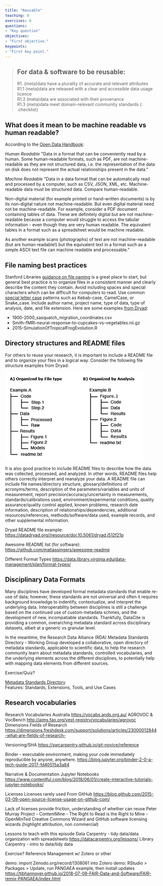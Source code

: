 ```yaml
---
title: "Reusable"
teaching: 0
exercises: 0
questions:
- "Key question"
objectives:
- "First objective."
keypoints:
- "First key point."
---
```


> ## For data & software to be reusable:
> R1. (meta)data have a plurality of accurate and relevant attributes  
>     R1.1 (meta)data are released with a clear and accessible data usage licence  
>     R1.2 (meta)data are associated with their provenance  
> R1.3 (meta)data meet domain-relevant community standards
{: .checklist}


## What does it mean to be machine readable vs human readable?

According to the [Open Data Handbook](http://opendatahandbook.org/glossary/en/):

*Human Readable*
"Data in a format that can be conveniently read by a human. Some human-readable formats, such as PDF, are not machine-readable as they are not structured data, i.e. the representation of the data on disk does not represent the actual relationships present in the data."

*Machine Readable*
"Data in a data format that can be automatically read and processed by a computer, such as CSV, JSON, XML, etc. Machine-readable data must be structured data. Compare human-readable.

Non-digital material (for example printed or hand-written documents) is by its non-digital nature not machine-readable. But even digital material need not be machine-readable. For example, consider a PDF document containing tables of data. These are definitely digital but are not machine-readable because a computer would struggle to access the tabular information - even though they are very human readable. The equivalent tables in a format such as a spreadsheet would be machine readable.

As another example scans (photographs) of text are not machine-readable (but are human readable!) but the equivalent text in a format such as a simple ASCII text file can machine readable and processable."


## File naming best practices
Stanford Libraries [guidance on file naming](https://library.stanford.edu/research/data-management-services/data-best-practices/best-practices-file-naming) is a great place to start, but general best practice is to organize files in a consistent manner and clearly describe the content they contain. Avoid including spaces and special characters which can be difficult for computers to read. Use common [special letter case](https://en.wikipedia.org/wiki/Letter_case#Special_case_styles) patterns such as Kebab-case, CamelCase, or Snake_case. Include author name, project name, type of data, type of analysis, date, and file extension. 
Here are some examples [from Dryad](http://datadryad.com/pages/reusabilityBestPractices):

- 1900-2000_sasquatch_migration_coordinates.csv
- Smith-fMRI-neural-response-to-cupcakes-vs-vegetables.nii.gz
- 2015-SimulationOfTropicalFrogEvolution.R

## Directory structures and README files
For others to reuse your research, it is important to include a README file and to organize your files in a logical way. Consider the following file structure examples from Dryad:

![Dryad File Structures](../fig/file_structures.png)

It is also good practice to include README files to describe how the data was collected, processed, and analyzed. In other words, README files help others correctly interpret and reanalyze your data. A README file can include file names/directory structure, glossary/definitions of acronyms/terms, description of the parameters/variables and units of measurement, report precision/accuracy/uncertainty in measurements, standards/calibrations used, environment/experimental conditions, quality assurance/quality control applied, known problems, research date information, description of relationships/dependencies, additional resources/references, methods/software/data used, example records, and other supplemental information. 

Dryad README file example:
https://datadryad.org//resource/doi:10.5061/dryad.j512f21p

Awesome README list (for software):
https://github.com/matiassingers/awesome-readme



Different Format Types 
https://data.library.virginia.edu/data-management/plan/format-types/

## Disciplinary Data Formats

Many disciplines have developed formal metadata standards that enable re-use of data; however, these standards are not universal and often it requires background knowledge to indentify, contextualize, and interpret the underlying data. Interoperability between disciplines is still a challenge based on the continued use of custom metadata schmes, and the development of new, incompatiable standards. Thankfully, DataCite is providing a common, overarching metadata standard across disciplinary datasets, albeit at a generic vs granular level. 

In the meantime, the Research Data Alliance (RDA) Metadata Standards Directory - Working Group developed a collaborative, open directory of metadata standards, applicable to scientific data, to help the research community learn about metadata standards, controlled vocabularies, and the underlying elements across the different disciplines, to potentially help with mapping data elements from different sources.

Exercise/Quiz?  

[Metadata Standards Directory](http://rd-alliance.github.io/metadata-directory/standards/)  
Features: Standards, Extensions, Tools, and Use Cases


## Research vocabularies
Research Vocabularies Australia https://vocabs.ands.org.au/
AGROVOC & VocBench http://aims.fao.org/vest-registry/vocabularies/agrovoc
Dimensions Fields of Research https://dimensions.freshdesk.com/support/solutions/articles/23000012844-what-are-fields-of-research-


Versioning/SHA
https://swcarpentry.github.io/git-novice/reference

Binder - executable environment, making your code immediately reproducible by anyone, anywhere.
https://blog.jupyter.org/binder-2-0-a-tech-guide-2017-fd40515a3a84

Narrative & Documentation
Jupyter Notebooks 
https://www.contentful.com/blog/2018/06/01/create-interactive-tutorials-jupyter-notebooks/


Licenses
Licenses rarely used
From GitHub https://blog.github.com/2015-03-09-open-source-license-usage-on-github-com/

Lack of licenses provide friction, understanding of whether can reuse
Peter Murray Project - ContentMine - The Right to Read is the Right to Mine - OpenMinTed
Creative Commons Wizard and GitHub software licensing wizards (highlight attribution, non commercial)


Lessons to teach with this episode
Data Carpentry - tidy data/data organization with spreadsheets
https://datacarpentry.org/lessons/
Library Carpentry - intro to data/tidy data


Exercise?
Reference Management w/ Zotero or other

demo: import Zenodo.org/record/1308061 into Zotero
demo: RStudio > Packages > Update, run PANGAEA example, then install updates
https://tibhannover.github.io/2018-07-09-FAIR-Data-and-Software/FAIR-remix-PANGAEA/index.html
